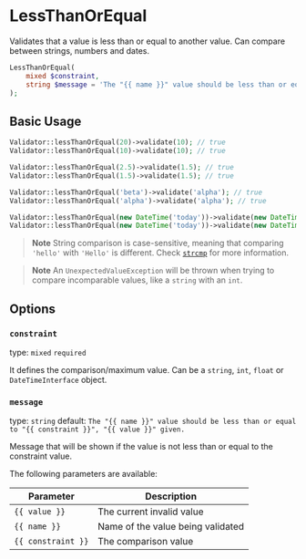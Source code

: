 # LessThanOrEqual

Validates that a value is less than or equal to another value. 
Can compare between strings, numbers and dates.

```php
LessThanOrEqual(
    mixed $constraint,
    string $message = 'The "{{ name }}" value should be less than or equal to "{{ constraint }}", "{{ value }}" given.'
);
```

## Basic Usage

```php
Validator::lessThanOrEqual(20)->validate(10); // true
Validator::lessThanOrEqual(10)->validate(10); // true

Validator::lessThanOrEqual(2.5)->validate(1.5); // true
Validator::lessThanOrEqual(1.5)->validate(1.5); // true

Validator::lessThanOrEqual('beta')->validate('alpha'); // true
Validator::lessThanOrEqual('alpha')->validate('alpha'); // true

Validator::lessThanOrEqual(new DateTime('today'))->validate(new DateTime('yesterday')); // true
Validator::lessThanOrEqual(new DateTime('today'))->validate(new DateTime('today')); // true
```

> **Note**
> String comparison is case-sensitive, meaning that comparing `'hello'` with `'Hello'` is different.
> Check [`strcmp`](https://www.php.net/manual/en/function.strcmp.php) for more information.

> **Note**
> An `UnexpectedValueException` will be thrown when trying to compare incomparable values, like a `string` with an `int`.

## Options

### `constraint`

type: `mixed` `required`

It defines the comparison/maximum value. 
Can be a `string`, `int`, `float` or `DateTimeInterface` object.

### `message`

type: `string` default: `The "{{ name }}" value should be less than or equal to "{{ constraint }}", "{{ value }}" given.`

Message that will be shown if the value is not less than or equal to the constraint value.

The following parameters are available:

| Parameter          | Description                       |
|--------------------|-----------------------------------|
| `{{ value }}`      | The current invalid value         |
| `{{ name }}`       | Name of the value being validated |
| `{{ constraint }}` | The comparison value              |